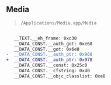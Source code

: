 ## Media

> `/Applications/Media.app/Media`

```diff

   __TEXT.__eh_frame: 0xc30
   __DATA_CONST.__auth_got: 0xe68
   __DATA_CONST.__got: 0x6e0
-  __DATA_CONST.__auth_ptr: 0x968
+  __DATA_CONST.__auth_ptr: 0x978
   __DATA_CONST.__const: 0x25c0
   __DATA_CONST.__cfstring: 0x40
   __DATA_CONST.__objc_classlist: 0xe8

```
